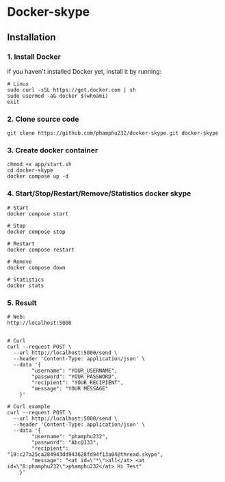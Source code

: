 # Docker-skype

## Installation

### 1. Install Docker

If you haven't installed Docker yet, install it by running:

```
# Linux
sudo curl -sSL https://get.docker.com | sh
sudo usermod -aG docker $(whoami)
exit
```

### 2. Clone source code

```
git clone https://github.com/phamphu232/docker-skype.git docker-skype
```

### 3. Create docker container

```
chmod +x app/start.sh
cd docker-skype
docker compose up -d
```

### 4. Start/Stop/Restart/Remove/Statistics docker skype

```
# Start
docker compose start

# Stop
docker compose stop

# Restart
docker compose restart

# Remove
docker compose down

# Statistics
docker stats
```

### 5. Result

```
# Web:
http://localhost:5000


# Curl
curl --request POST \
  --url http://localhost:5000/send \
  --header 'Content-Type: application/json' \
  --data '{
        "username": "YOUR_USERNAME",
        "password": "YOUR_PASSWORD",
        "recipient": "YOUR_RECIPIENT",
        "message": "YOUR MESSAGE"
    }'

# Curl example
curl --request POST \
  --url http://localhost:5000/send \
  --header 'Content-Type: application/json' \
  --data '{
        "username": "phamphu232",
        "password": "Abc@133",
        "recipient": "19:c27a25ca284943dd943628fd94f13a04@thread.skype",
        "message": "<at id=\"*\">all</at> <at id=\"8:phamphu232\">phamphu232</at> Hi Test"
    }'
```




